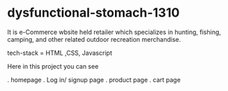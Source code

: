 # dysfunctional-stomach-1310


It is e-Commerce wbsite  held retailer which specializes in hunting, fishing, camping, and other related outdoor recreation merchandise. 

tech-stack = HTML ,CSS, Javascript 

Here in  this project you can see <br> 

. homepage
. Log in/ signup page
. product page 
. cart page

